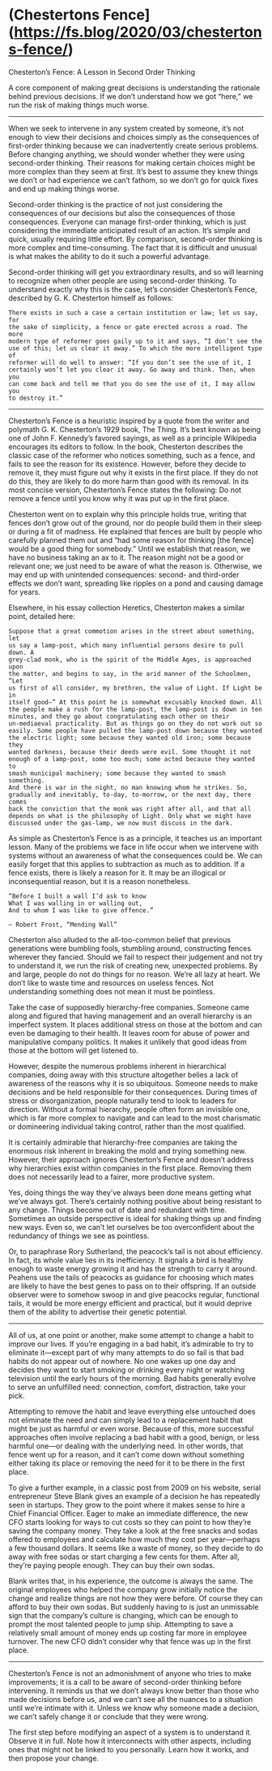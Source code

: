 # (Chestertons Fence](https://fs.blog/2020/03/chestertons-fence/)

Chesterton’s Fence: A Lesson in Second Order Thinking

A core component of making great decisions is understanding the rationale
behind previous decisions. If we don’t understand how we got “here,” we run
the risk of making things much worse.

---

When we seek to intervene in any system created by someone, it’s not enough
to view their decisions and choices simply as the consequences of first-order
thinking because we can inadvertently create serious problems. Before
changing anything, we should wonder whether they were using second-order
thinking. Their reasons for making certain choices might be more complex than
they seem at first. It’s best to assume they knew things we don’t or had
experience we can’t fathom, so we don’t go for quick fixes and end up making
things worse.

Second-order thinking is the practice of not just considering the
consequences of our decisions but also the consequences of those
consequences. Everyone can manage first-order thinking, which is just
considering the immediate anticipated result of an action. It’s simple and
quick, usually requiring little effort. By comparison, second-order thinking
is more complex and time-consuming. The fact that it is difficult and unusual
is what makes the ability to do it such a powerful advantage.

Second-order thinking will get you extraordinary results, and so will
learning to recognize when other people are using second-order thinking. To
understand exactly why this is the case, let’s consider Chesterton’s Fence,
described by G. K. Chesterton himself as follows:

    There exists in such a case a certain institution or law; let us say, for
    the sake of simplicity, a fence or gate erected across a road. The more
    modern type of reformer goes gaily up to it and says, “I don’t see the
    use of this; let us clear it away.” To which the more intelligent type of
    reformer will do well to answer: “If you don’t see the use of it, I
    certainly won’t let you clear it away. Go away and think. Then, when you
    can come back and tell me that you do see the use of it, I may allow you
    to destroy it.”

---

Chesterton’s Fence is a heuristic inspired by a quote from the writer and
polymath G. K. Chesterton’s 1929 book, The Thing. It’s best known as being
one of John F. Kennedy’s favored sayings, as well as a principle Wikipedia
encourages its editors to follow. In the book, Chesterton describes the
classic case of the reformer who notices something, such as a fence, and
fails to see the reason for its existence. However, before they decide to
remove it, they must figure out why it exists in the first place. If they do
not do this, they are likely to do more harm than good with its removal. In
its most concise version, Chesterton’s Fence states the following: Do not
remove a fence until you know why it was put up in the first place.

Chesterton went on to explain why this principle holds true, writing that
fences don’t grow out of the ground, nor do people build them in their sleep
or during a fit of madness. He explained that fences are built by people who
carefully planned them out and “had some reason for thinking [the fence]
would be a good thing for somebody.” Until we establish that reason, we have
no business taking an ax to it. The reason might not be a good or relevant
one; we just need to be aware of what the reason is. Otherwise, we may end up
with unintended consequences: second- and third-order effects we don’t want,
spreading like ripples on a pond and causing damage for years.

Elsewhere, in his essay collection Heretics, Chesterton makes a similar
point, detailed here:

    Suppose that a great commotion arises in the street about something, let
    us say a lamp-post, which many influential persons desire to pull down. A
    grey-clad monk, who is the spirit of the Middle Ages, is approached upon
    the matter, and begins to say, in the arid manner of the Schoolmen, “Let
    us first of all consider, my brethren, the value of Light. If Light be in
    itself good—” At this point he is somewhat excusably knocked down. All
    the people make a rush for the lamp-post, the lamp-post is down in ten
    minutes, and they go about congratulating each other on their
    un-mediaeval practicality. But as things go on they do not work out so
    easily. Some people have pulled the lamp-post down because they wanted
    the electric light; some because they wanted old iron; some because they
    wanted darkness, because their deeds were evil. Some thought it not
    enough of a lamp-post, some too much; some acted because they wanted to
    smash municipal machinery; some because they wanted to smash something.
    And there is war in the night, no man knowing whom he strikes. So,
    gradually and inevitably, to-day, to-morrow, or the next day, there comes
    back the conviction that the monk was right after all, and that all
    depends on what is the philosophy of Light. Only what we might have
    discussed under the gas-lamp, we now must discuss in the dark.

As simple as Chesterton’s Fence is as a principle, it teaches us an important
lesson. Many of the problems we face in life occur when we intervene with
systems without an awareness of what the consequences could be. We can easily
forget that this applies to subtraction as much as to addition. If a fence
exists, there is likely a reason for it. It may be an illogical or
inconsequential reason, but it is a reason nonetheless.

    “Before I built a wall I’d ask to know
    What I was walling in or walling out,
    And to whom I was like to give offence.”

    — Robert Frost, “Mending Wall”

Chesterton also alluded to the all-too-common belief that previous
generations were bumbling fools, stumbling around, constructing fences
wherever they fancied. Should we fail to respect their judgement and not try
to understand it, we run the risk of creating new, unexpected problems. By
and large, people do not do things for no reason. We’re all lazy at heart. We
don’t like to waste time and resources on useless fences. Not understanding
something does not mean it must be pointless.

Take the case of supposedly hierarchy-free companies. Someone came along and
figured that having management and an overall hierarchy is an imperfect
system. It places additional stress on those at the bottom and can even be
damaging to their health. It leaves room for abuse of power and manipulative
company politics. It makes it unlikely that good ideas from those at the
bottom will get listened to.

However, despite the numerous problems inherent in hierarchical companies,
doing away with this structure altogether belies a lack of awareness of the
reasons why it is so ubiquitous. Someone needs to make decisions and be held
responsible for their consequences. During times of stress or
disorganization, people naturally tend to look to leaders for direction.
Without a formal hierarchy, people often form an invisible one, which is far
more complex to navigate and can lead to the most charismatic or domineering
individual taking control, rather than the most qualified.

It is certainly admirable that hierarchy-free companies are taking the
enormous risk inherent in breaking the mold and trying something new.
However, their approach ignores Chesterton’s Fence and doesn’t address why
hierarchies exist within companies in the first place. Removing them does not
necessarily lead to a fairer, more productive system.

Yes, doing things the way they’ve always been done means getting what we’ve
always got. There’s certainly nothing positive about being resistant to any
change. Things become out of date and redundant with time. Sometimes an
outside perspective is ideal for shaking things up and finding new ways. Even
so, we can’t let ourselves be too overconfident about the redundancy of
things we see as pointless.

Or, to paraphrase Rory Sutherland, the peacock’s tail is not about
efficiency. In fact, its whole value lies in its inefficiency. It signals a
bird is healthy enough to waste energy growing it and has the strength to
carry it around. Peahens use the tails of peacocks as guidance for choosing
which mates are likely to have the best genes to pass on to their offspring.
If an outside observer were to somehow swoop in and give peacocks regular,
functional tails, it would be more energy efficient and practical, but it
would deprive them of the ability to advertise their genetic potential.

---

All of us, at one point or another, make some attempt to change a habit to
improve our lives. If you’re engaging in a bad habit, it’s admirable to try
to eliminate it—except part of why many attempts to do so fail is that bad
habits do not appear out of nowhere. No one wakes up one day and decides they
want to start smoking or drinking every night or watching television until
the early hours of the morning. Bad habits generally evolve to serve an
unfulfilled need: connection, comfort, distraction, take your pick.

Attempting to remove the habit and leave everything else untouched does not
eliminate the need and can simply lead to a replacement habit that might be
just as harmful or even worse. Because of this, more successful approaches
often involve replacing a bad habit with a good, benign, or less harmful
one—or dealing with the underlying need. In other words, that fence went up
for a reason, and it can’t come down without something either taking its
place or removing the need for it to be there in the first place.

To give a further example, in a classic post from 2009 on his website, serial
entrepreneur Steve Blank gives an example of a decision he has repeatedly
seen in startups. They grow to the point where it makes sense to hire a Chief
Financial Officer. Eager to make an immediate difference, the new CFO starts
looking for ways to cut costs so they can point to how they’re saving the
company money. They take a look at the free snacks and sodas offered to
employees and calculate how much they cost per year—perhaps a few thousand
dollars. It seems like a waste of money, so they decide to do away with free
sodas or start charging a few cents for them. After all, they’re paying
people enough. They can buy their own sodas.

Blank writes that, in his experience, the outcome is always the same. The
original employees who helped the company grow initially notice the change
and realize things are not how they were before. Of course they can afford to
buy their own sodas. But suddenly having to is just an unmissable sign that
the company’s culture is changing, which can be enough to prompt the most
talented people to jump ship. Attempting to save a relatively small amount of
money ends up costing far more in employee turnover. The new CFO didn’t
consider why that fence was up in the first place.

---

Chesterton’s Fence is not an admonishment of anyone who tries to make
improvements; it is a call to be aware of second-order thinking before
intervening. It reminds us that we don’t always know better than those who
made decisions before us, and we can’t see all the nuances to a situation
until we’re intimate with it. Unless we know why someone made a decision, we
can’t safely change it or conclude that they were wrong.

The first step before modifying an aspect of a system is to understand it.
Observe it in full. Note how it interconnects with other aspects, including
ones that might not be linked to you personally. Learn how it works, and then
propose your change.
